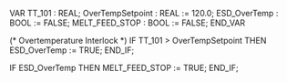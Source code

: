 VAR
    TT_101 : REAL;
    OverTempSetpoint : REAL := 120.0;
    ESD_OverTemp : BOOL := FALSE;
    MELT_FEED_STOP : BOOL := FALSE;
END_VAR

(* Overtemperature Interlock *)
IF TT_101 > OverTempSetpoint THEN
    ESD_OverTemp := TRUE;
END_IF;

IF ESD_OverTemp THEN
    MELT_FEED_STOP := TRUE;
END_IF;
